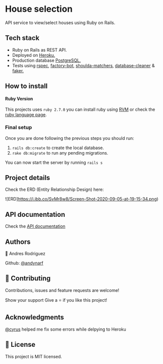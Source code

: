 # House selection

API service to view/select houses using Ruby on Rails.

## Tech stack

* Ruby on Rails as REST API.
* Deployed on [Heroku.](https://www.heroku.com/)
* Production database [PostgreSQL.](https://www.postgresql.org/)
* Tests using [rspec](https://github.com/rspec/rspec-rails), [factory-bot](https://github.com/thoughtbot/factory_bot_rails), [shoulda-matchers](https://github.com/thoughtbot/shoulda-matchers), [database-cleaner](https://github.com/DatabaseCleaner/database_cleaner) & [faker.](https://github.com/faker-ruby/faker)

## How to install


#### Ruby Version

This projects uses `ruby 2.7.0` you can install ruby using [RVM](https://rvm.io/) or check the [ruby language page](https://www.ruby-lang.org/es/).


### Final setup

Once you are done following the previous steps you should run:

1. `rails db:create` to create the local database.
2. `rake db:migrate` to run any pending migrations.

You can now start the server by running `rails s`

## Project details

Check the ERD (Entity Relationship Design) here:

![ERD]https://i.ibb.co/SvMr8w8/Screen-Shot-2020-09-05-at-19-15-34.png)

## API documentation 

Check the [API documentation](https://documenter.getpostman.com/view/11604206/TVCh1TPq#782e5967-75fc-4292-8641-c34f7b863c04)


## Authors
  👤 Andres Rodriguez

Github: [@andynarf](https://github.com/andynarf)

## 🤝 Contributing
Contributions, issues and feature requests are welcome!

Show your support
Give a ⭐️ if you like this project!

## Acknowledgments
[@cyrus](https://github.com/Cyrus-Kiprop) helped me fix some errors while delpying to Heroku

## 📝 License
This project is MIT licensed.